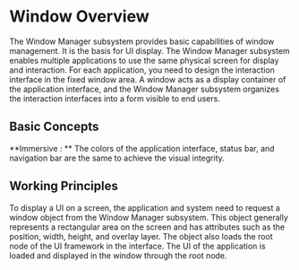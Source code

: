 # Window Overview

The Window Manager subsystem provides basic capabilities of window management. It is the basis for UI display.
The Window Manager subsystem enables multiple applications to use the same physical screen for display and interaction. For each application, you need to design the interaction interface in the fixed window area. A window acts as a display container of the application interface, and the Window Manager subsystem organizes the interaction interfaces into a form visible to end users.

## Basic Concepts

**Immersive : ** The colors of the application interface, status bar, and navigation bar are the same to achieve the visual integrity.

## Working Principles

To display a UI on a screen, the application and system need to request a window object from the Window Manager subsystem. This object generally represents a rectangular area on the screen and has attributes such as the position, width, height, and overlay layer. The object also loads the root node of the UI framework in the interface. The UI of the application is loaded and displayed in the window through the root node.
